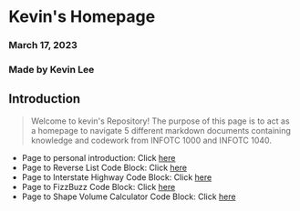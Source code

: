 # Kevin's Homepage
### March 17, 2023
### Made by Kevin Lee

## Introduction

> Welcome to kevin's Repository! The purpose of this page is to act as a homepage to navigate 5 different markdown documents containing knowledge and codework from INFOTC 1000 and INFOTC 1040.

* Page to personal introduction: Click [here](https://github.com/kevinkee99/Kevo-Repository/blob/63708c35bcb972e34ca80ecd57e2c8215aece85a/personal%20info.md)
* Page to Reverse List Code Block: Click [here](https://github.com/kevinkee99/Kevo-Repository/blob/63708c35bcb972e34ca80ecd57e2c8215aece85a/Reverse%20List%20Python.md)
* Page to Interstate Highway Code Block: Click [here](https://github.com/kevinkee99/Kevo-Repository/blob/63708c35bcb972e34ca80ecd57e2c8215aece85a/Interstate%20Python.md)
* Page to FizzBuzz Code Block: Click [here](https://github.com/kevinkee99/Kevo-Repository/blob/63708c35bcb972e34ca80ecd57e2c8215aece85a/fizzbuzz.md)
* Page to Shape Volume Calculator Code Block: Click [here](https://github.com/kevinkee99/Kevo-Repository/blob/adc36867249505d5c1fe2d8ceee50f3b45bf7f63/Volume%20of%20a%20Shape.md)
